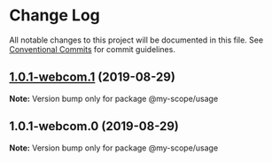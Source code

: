 # Change Log

All notable changes to this project will be documented in this file.
See [Conventional Commits](https://conventionalcommits.org) for commit guidelines.

## [1.0.1-webcom.1](https://github.com/baflo/lerna-conventional-commits-example/compare/@my-scope/usage@1.0.1-webcom.0...@my-scope/usage@1.0.1-webcom.1) (2019-08-29)

**Note:** Version bump only for package @my-scope/usage





## 1.0.1-webcom.0 (2019-08-29)

**Note:** Version bump only for package @my-scope/usage
